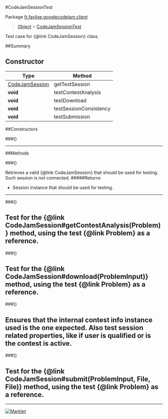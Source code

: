 #CodeJamSessionTest

Package [fr.faylixe.googlecodejam.client](README.md)<br>
> [Object](../../../java/lang/Object.md) > [CodeJamSessionTest](CodeJamSessionTest.md)

Test case for {@link CodeJamSession} class.

##Summary

Constructor
 --- 
Type | Method
 --- | --- 
[CodeJamSession](CodeJamSession.md) | getTestSession
**void** | testContestAnalysis
**void** | testDownload
**void** | testSessionConsistency
**void** | testSubmission

##Constructors

###()



---

##Methods

###()


Retrieves a valid {@link CodeJamSession}
 that should be used for testing.
 Such session is not connected.
#####Returns


* Session instance that should be used for testing.

---
###()


Test for the {@link CodeJamSession#getContestAnalysis(Problem)}
 method, using the test {@link Problem} as a reference.
---
###()


Test for the {@link CodeJamSession#download(ProblemInput)}
 method, using the test {@link Problem} as a reference.
---
###()


Ensures that the internal contest info instance used
 is the one expected. Also test session related properties,
 like if user is qualified or is the contest is active.
---
###()


Test for the {@link CodeJamSession#submit(ProblemInput, File, File)}
 method, using the test {@link Problem} as a reference.
---
---
[![Marklet](https://img.shields.io/badge/Generated%20by-Marklet-green.svg)](https://github.com/Faylixe/marklet)